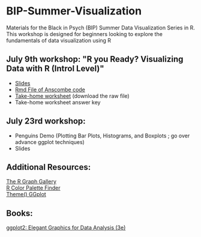 # BIP-Summer-Visualization
Materials for the Black in Psych (BIP) Summer Data Visualization Series in R.  This workshop is designed for beginners looking to explore the fundamentals of data visualization using R

## July 9th workshop: "R you Ready? Visualizing Data with R (Introl Level)"
- [Slides](https://github.com/sadtangerine/BIP-Summer-Visualization/blob/main/Data%20Viz%20Workshop%201%20.pdf)
- [Rmd File of Anscombe code](https://github.com/sadtangerine/BIP-Summer-Visualization/blob/main/Anscombe_Workshop_DEMO.Rmd)
- [Take-home worksheet](https://github.com/sadtangerine/BIP-Summer-Visualization/blob/main/Workshop%20TakeHome.Rmd) (download the raw file)
- Take-home worksheet answer key

## July 23rd workshop:
- Penguins Demo (Plotting Bar Plots, Histograms, and Boxplots ; go over advance ggplot techniques)
- Slides
  
## Additional Resources:  
[The R Graph Gallery](https://r-graph-gallery.com/)  
[R Color Palette Finder](https://r-graph-gallery.com/color-palette-finder)  
[Theme() GGplot](https://ggplot2.tidyverse.org/reference/theme.html)

## Books:  
[ggplot2: Elegant Graphics for Data Analysis (3e)](https://ggplot2-book.org/)


